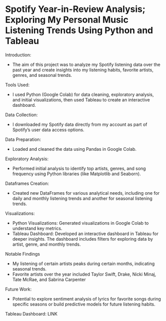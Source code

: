 # Spotify Year-in-Review Analysis; Exploring My Personal Music Listening Trends Using Python and Tableau

Introduction: 
* The aim of this project was to analyze my Spotify listening data over the past year and create insights into my listening habits, favorite artists, genres, and seasonal trends.

Tools Used:
* I used Python (Google Colab) for data cleaning, exploratory analysis, and initial visualizations, then used Tableau to create an interactive dashboard.

Data Collection: 
* I downloaded my Spotify data directly from my account as part of Spotify’s user data access options. 

Data Preparation: 
* Loaded and cleaned the data using Pandas in Google Colab.

Exploratory Analysis: 
* Performed initial analysis to identify top artists, genres, and song frequency using Python libraries (like Matplotlib and Seaborn).

Dataframes Creation: 
* Created new DataFrames for various analytical needs, including one for daily and monthly listening trends and another for seasonal listening trends.

Visualizations:
* Python Visualizations: Generated visualizations in Google Colab to understand key metrics.
* Tableau Dashboard: Developed an interactive dashboard in Tableau for deeper insights. The dashboard includes filters for exploring data by artist, genre, and monthly trends.

Notable Findings
* My listening of certain artists peaks during certain months, indicating seasonal trends.
* Favorite artists over the year included Taylor Swift, Drake, Nicki Minaj, Tate McRae, and Sabrina Carpenter

Future Work:
* Potential to explore sentiment analysis of lyrics for favorite songs during specific seasons or build predictive models for future listening habits.

Tableau Dashboard: LINK
